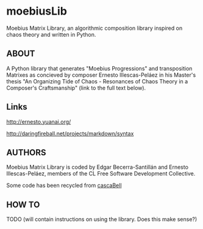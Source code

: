 moebiusLib
==========

Moebius Matrix Library,
an algorithmic composition library inspired on chaos theory and written in Python.


ABOUT
-----

A Python library that generates "Moebius Progressions" and transposition
Matrixes as concieved by composer Ernesto Illescas-Peláez in his Master's
thesis "An Organizing Tide of Chaos - Resonances of Chaos Theory in a Composer's
Craftsmanship" (link to the full text below).


Links
-----

http://ernesto.yuanai.org/

http://daringfireball.net/projects/markdown/syntax


AUTHORS
-------

Moebius Matrix Library is coded by Edgar Becerra-Santillán and Ernesto
Illescas-Peláez, members of the CL Free Software Development Collective.

Some code has been recycled from <a href="https://github.com/elerno/cascaBell">cascaBell</a>


HOW TO
------

TODO (will contain instructions on using the library. Does this make sense?)
